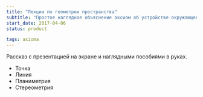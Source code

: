 ```yaml
---
title: "Лекции по геометрии пространства"
subtitle: "Простое наглядное объяснение аксиом об устройстве окружающего пространства: от точки до Платоновых тел и далее"
start_date: 2017-04-06
status: product

tags: axioma
---
```


Рассказ с презентацией на экране и наглядными пособиями в руках.

- Точка
- Линия
- Планиметрия
- Стереометрия
